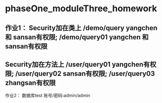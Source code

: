 # phaseOne_moduleThree_homework
作业1：
Security加在类上
/demo/query yangchen 和 sansan有权限;
/demo/query01 yangchen 和 sansan有权限
---
Security加在方法上
/user/query01 yangchen有权限;
/user/query02 sansan有权限;
/user/query03 zhangsan有权限
---
作业2：
数据库test
账号/密码:admin/admin


